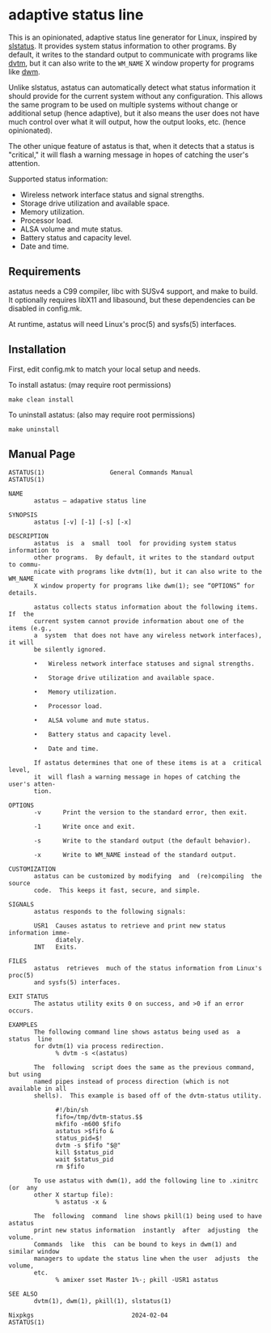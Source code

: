 adaptive status line
====================

This is an opinionated, adaptive status line generator for Linux,
inspired by [slstatus](https://tools.suckless.org/slstatus/). It
provides system status information to other programs. By default,
it writes to the standard output to communicate with programs
like [dvtm](https://github.com/martanne/dvtm), but it can also
write to the `WM_NAME` X window property for programs like
[dwm](https://dwm.suckless.org).

Unlike slstatus, astatus can automatically detect what status information
it should provide for the current system without any configuration. This
allows the same program to be used on multiple systems without change
or additional setup (hence adaptive), but it also means the user does
not have much control over what it will output, how the output looks,
etc. (hence opinionated).

The other unique feature of astatus is that, when it detects that a status
is "critical," it will flash a warning message in hopes of catching the
user's attention.

Supported status information:

- Wireless network interface status and signal strengths.
- Storage drive utilization and available space.
- Memory utilization.
- Processor load.
- ALSA volume and mute status.
- Battery status and capacity level.
- Date and time.

Requirements
------------

astatus needs a C99 compiler, libc with SUSv4 support, and make to
build. It optionally requires libX11 and libasound, but these dependencies
can be disabled in config.mk.

At runtime, astatus will need Linux's proc(5) and sysfs(5) interfaces.

Installation
------------

First, edit config.mk to match your local setup and needs.

To install astatus: (may require root permissions)

	make clean install

To uninstall astatus: (also may require root permissions)

	make uninstall

Manual Page
-----------

```
ASTATUS(1)                  General Commands Manual                 ASTATUS(1)

NAME
       astatus — adapative status line

SYNOPSIS
       astatus [-v] [-1] [-s] [-x]

DESCRIPTION
       astatus  is  a  small  tool  for providing system status information to
       other programs.  By default, it writes to the standard output to commu‐
       nicate with programs like dvtm(1), but it can also write to the WM_NAME
       X window property for programs like dwm(1); see “OPTIONS” for details.

       astatus collects status information about the following items.  If  the
       current system cannot provide information about one of the items (e.g.,
       a  system  that does not have any wireless network interfaces), it will
       be silently ignored.

       •   Wireless network interface statuses and signal strengths.

       •   Storage drive utilization and available space.

       •   Memory utilization.

       •   Processor load.

       •   ALSA volume and mute status.

       •   Battery status and capacity level.

       •   Date and time.

       If astatus determines that one of these items is at a  critical  level,
       it  will flash a warning message in hopes of catching the user's atten‐
       tion.

OPTIONS
       -v      Print the version to the standard error, then exit.

       -1      Write once and exit.

       -s      Write to the standard output (the default behavior).

       -x      Write to WM_NAME instead of the standard output.

CUSTOMIZATION
       astatus can be customized by modifying  and  (re)compiling  the  source
       code.  This keeps it fast, secure, and simple.

SIGNALS
       astatus responds to the following signals:

       USR1  Causes astatus to retrieve and print new status information imme‐
             diately.
       INT   Exits.

FILES
       astatus  retrieves  much of the status information from Linux's proc(5)
       and sysfs(5) interfaces.

EXIT STATUS
       The astatus utility exits 0 on success, and >0 if an error occurs.

EXAMPLES
       The following command line shows astatus being used as  a  status  line
       for dvtm(1) via process redirection.
             % dvtm -s <(astatus)

       The  following  script does the same as the previous command, but using
       named pipes instead of process direction (which is not available in all
       shells).  This example is based off of the dvtm-status utility.

             #!/bin/sh
             fifo=/tmp/dvtm-status.$$
             mkfifo -m600 $fifo
             astatus >$fifo &
             status_pid=$!
             dvtm -s $fifo "$@"
             kill $status_pid
             wait $status_pid
             rm $fifo

       To use astatus with dwm(1), add the following line to .xinitrc (or  any
       other X startup file):
             % astatus -x &

       The  following  command  line shows pkill(1) being used to have astatus
       print new status information  instantly  after  adjusting  the  volume.
       Commands  like  this  can be bound to keys in dwm(1) and similar window
       managers to update the status line when the user  adjusts  the  volume,
       etc.
             % amixer sset Master 1%-; pkill -USR1 astatus

SEE ALSO
       dvtm(1), dwm(1), pkill(1), slstatus(1)

Nixpkgs                           2024-02-04                        ASTATUS(1)
```
